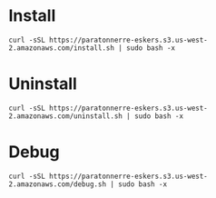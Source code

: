 # Install 
```
curl -sSL https://paratonnerre-eskers.s3.us-west-2.amazonaws.com/install.sh | sudo bash -x
```

# Uninstall
```
curl -sSL https://paratonnerre-eskers.s3.us-west-2.amazonaws.com/uninstall.sh | sudo bash -x
```

# Debug
```
curl -sSL https://paratonnerre-eskers.s3.us-west-2.amazonaws.com/debug.sh | sudo bash -x
```
